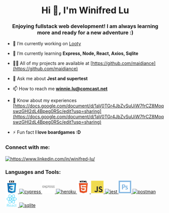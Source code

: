 <h1 align="center">Hi 👋, I'm Winifred Lu</h1>
<h3 align="center">Enjoying fullstack web development! I am always learning more and ready for a new adventure :)</h3>

- 🔭 I’m currently working on [Looty](https://github.com/maidiance/Looty)

- 🌱 I’m currently learning **Express, Node, React, Axios, Sqlite**

- 👨‍💻 All of my projects are available at [https://github.com/maidiance](https://github.com/maidiance)

- 💬 Ask me about **Jest and supertest**

- 📫 How to reach me **winnie.lu@comcast.net**

- 📄 Know about my experiences [https://docs.google.com/document/d/1aV0TGr4JbZvSuUiW7frCZ8MoqswzGHl2dL4Bpeg0RSc/edit?usp=sharing](https://docs.google.com/document/d/1aV0TGr4JbZvSuUiW7frCZ8MoqswzGHl2dL4Bpeg0RSc/edit?usp=sharing)

- ⚡ Fun fact **I love boardgames :D**

<h3 align="left">Connect with me:</h3>
<p align="left">
<a href="https://linkedin.com/in/https://www.linkedin.com/in/winifred-lu/" target="blank"><img align="center" src="https://raw.githubusercontent.com/rahuldkjain/github-profile-readme-generator/master/src/images/icons/Social/linked-in-alt.svg" alt="https://www.linkedin.com/in/winifred-lu/" height="30" width="40" /></a>
</p>

<h3 align="left">Languages and Tools:</h3>
<p align="left"> <a href="https://www.w3schools.com/css/" target="_blank" rel="noreferrer"> <img src="https://raw.githubusercontent.com/devicons/devicon/master/icons/css3/css3-original-wordmark.svg" alt="css3" width="40" height="40"/> </a> <a href="https://www.cypress.io" target="_blank" rel="noreferrer"> <img src="https://raw.githubusercontent.com/simple-icons/simple-icons/6e46ec1fc23b60c8fd0d2f2ff46db82e16dbd75f/icons/cypress.svg" alt="cypress" width="40" height="40"/> </a> <a href="https://expressjs.com" target="_blank" rel="noreferrer"> <img src="https://raw.githubusercontent.com/devicons/devicon/master/icons/express/express-original-wordmark.svg" alt="express" width="40" height="40"/> </a> <a href="https://heroku.com" target="_blank" rel="noreferrer"> <img src="https://www.vectorlogo.zone/logos/heroku/heroku-icon.svg" alt="heroku" width="40" height="40"/> </a> <a href="https://www.w3.org/html/" target="_blank" rel="noreferrer"> <img src="https://raw.githubusercontent.com/devicons/devicon/master/icons/html5/html5-original-wordmark.svg" alt="html5" width="40" height="40"/> </a> <a href="https://developer.mozilla.org/en-US/docs/Web/JavaScript" target="_blank" rel="noreferrer"> <img src="https://raw.githubusercontent.com/devicons/devicon/master/icons/javascript/javascript-original.svg" alt="javascript" width="40" height="40"/> </a> <a href="https://jestjs.io" target="_blank" rel="noreferrer"> <img src="https://www.vectorlogo.zone/logos/jestjsio/jestjsio-icon.svg" alt="jest" width="40" height="40"/> </a> <a href="https://www.photoshop.com/en" target="_blank" rel="noreferrer"> <img src="https://raw.githubusercontent.com/devicons/devicon/master/icons/photoshop/photoshop-line.svg" alt="photoshop" width="40" height="40"/> </a> <a href="https://postman.com" target="_blank" rel="noreferrer"> <img src="https://www.vectorlogo.zone/logos/getpostman/getpostman-icon.svg" alt="postman" width="40" height="40"/> </a> <a href="https://reactjs.org/" target="_blank" rel="noreferrer"> <img src="https://raw.githubusercontent.com/devicons/devicon/master/icons/react/react-original-wordmark.svg" alt="react" width="40" height="40"/> </a> <a href="https://www.sqlite.org/" target="_blank" rel="noreferrer"> <img src="https://www.vectorlogo.zone/logos/sqlite/sqlite-icon.svg" alt="sqlite" width="40" height="40"/> </a> </p>
